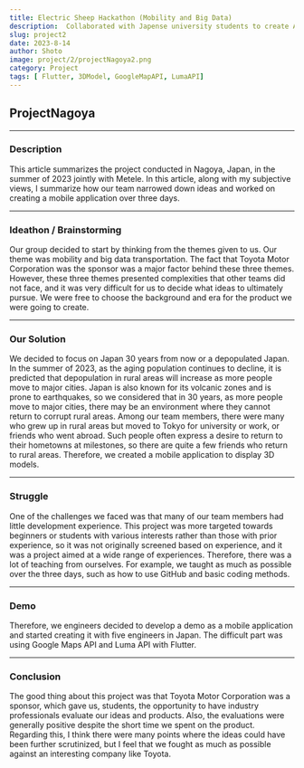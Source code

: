 ```yaml
---
title: Electric Sheep Hackathon (Mobility and Big Data)
description:  Collaborated with Japense university students to create AR App with Flutter that Toyota sponsors. Utilize Luma API and Google Map API for 3D models and map feature
slug: project2
date: 2023-8-14
author: Shoto
image: project/2/projectNagoya2.png
category: Project
tags: [ Flutter, 3DModel, GoogleMapAPI, LumaAPI]
---
```


## ProjectNagoya

---

### Description

This article summarizes the project conducted in Nagoya, Japan, in the summer of 2023 jointly with Metele. In this article, along with my subjective views, I summarize how our team narrowed down ideas and worked on creating a mobile application over three days.

---

### Ideathon / Brainstorming

Our group decided to start by thinking from the themes given to us. Our theme was mobility and big data transportation. The fact that Toyota Motor Corporation was the sponsor was a major factor behind these three themes. However, these three themes presented complexities that other teams did not face, and it was very difficult for us to decide what ideas to ultimately pursue. We were free to choose the background and era for the product we were going to create.

---

### Our Solution

We decided to focus on Japan 30 years from now or a depopulated Japan. In the summer of 2023, as the aging population continues to decline, it is predicted that depopulation in rural areas will increase as more people move to major cities. Japan is also known for its volcanic zones and is prone to earthquakes, so we considered that in 30 years, as more people move to major cities, there may be an environment where they cannot return to corrupt rural areas. Among our team members, there were many who grew up in rural areas but moved to Tokyo for university or work, or friends who went abroad. Such people often express a desire to return to their hometowns at milestones, so there are quite a few friends who return to rural areas. Therefore, we created a mobile application to display 3D models.

---

### Struggle

One of the challenges we faced was that many of our team members had little development experience. This project was more targeted towards beginners or students with various interests rather than those with prior experience, so it was not originally screened based on experience, and it was a project aimed at a wide range of experiences. Therefore, there was a lot of teaching from ourselves. For example, we taught as much as possible over the three days, such as how to use GitHub and basic coding methods.

---

### Demo

Therefore, we engineers decided to develop a demo as a mobile application and started creating it with five engineers in Japan. The difficult part was using Google Maps API and Luma API with Flutter.

---

### Conclusion

The good thing about this project was that Toyota Motor Corporation was a sponsor, which gave us, students, the opportunity to have industry professionals evaluate our ideas and products. Also, the evaluations were generally positive despite the short time we spent on the product. Regarding this, I think there were many points where the ideas could have been further scrutinized, but I feel that we fought as much as possible against an interesting company like Toyota.
